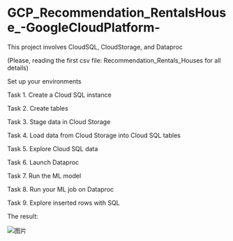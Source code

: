 # GCP_Recommendation_RentalsHouse_-GoogleCloudPlatform-

This project involves CloudSQL, CloudStorage, and Dataproc

(Please, reading the first csv file:  Recommendation_Rentals_Houses for all details)



Set up your environments

Task 1. Create a Cloud SQL instance

Task 2. Create tables

Task 3. Stage data in Cloud Storage

Task 4. Load data from Cloud Storage into Cloud SQL tables

Task 5. Explore Cloud SQL data

Task 6. Launch Dataproc

Task 7. Run the ML model

Task 8. Run your ML job on Dataproc

Task 9. Explore inserted rows with SQL

The result:


![图片](https://user-images.githubusercontent.com/71955877/156537912-4bec385c-33b6-441c-82d2-abb1f284a778.png)
